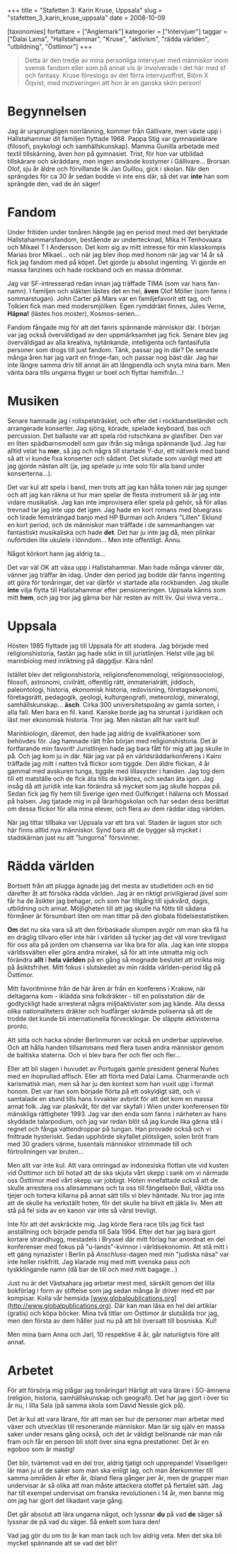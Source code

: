 +++
title = "Stafetten 3: Karin Kruse, Uppsala"
slug = "stafetten_3_karin_kruse_uppsala"
date = 2008-10-09

[taxonomies]
forfattare = ["Anglemark"]
kategorier = ["Intervjuer"]
taggar = ["Dalai Lama", "Hallstahammar", "Kruse", "aktivism", "rädda världen", "utbildning", "Östtimor"]
+++

> Detta är den tredje av mina personliga intervjuer med människor inom svensk
> fandom eller som på annat vis är involverade i det här med sf och fantasy.
> Kruse föreslogs av det förra intervjuoffret, Biörn X Öqvist, med motiveringen
> att hon är en ganska skön person!

# Begynnelsen

Jag är ursprungligen norrlänning, kommer från Gällivare, men växte upp i
Hallstahammar dit familjen flyttade 1968. Pappa Stig var gymnasielärare
(filosofi, psykologi och samhällskunskap). Mamma Gunilla arbetade med textil
tillskärning, även hon på gymnasiet. Trist, för hon var utbildad tillskärare
och skräddare, men ingen använde kostymer i Gällivare... Brorsan Olof, sju år
äldre och förvillande lik Jan Guillou, gick i skolan. När den sprängdes för
ca 30 år sedan bodde vi inte ens där, så det var **inte** han
som sprängde den, vad de än säger!

<!-- more -->

# Fandom

Under fritiden under tonåren hängde jag en period mest med det beryktade
Hallstahammarsfandom, bestående av undertecknad, Mika H Tenhovaara och Mikael
T I Andersson. Det kom sig av mitt intresse för min klasskompis Marias bror
Mikael... och när jag blev ihop med honom när jag var 14 år så fick jag
fandom med på köpet. Det gjorde ju absolut ingenting. Vi gjorde en massa
fanzines och hade rockband och en massa drömmar.

Jag var SF-intresserad redan innan jag träffade TIMA (som var hans fan-namn).
I familjen och släkten lästes det en hel, **även** Olof Möller
(som fanns i sommarstugan). John Carter på Mars var en familjefavorit ett
tag, och Tolkien fick man med modersmjölken. Egen rymddräkt finnes, Jules
Verne, **Häpna!** (lästes hos moster), Kosmos-serien...

Fandom fångade mig för att det fanns spännande människor där. I början var jag också överväldigad av den uppmärksamhet jag fick. Senare blev jag överväldigad av alla kreativa, nytänkande, intelligenta och fantasifulla personer som drogs till just fandom. Tänk, passar jag in där? De senaste många åren har jag varit en fringe-fan, och passar nog bäst där. Jag har inte längre samma driv till annat än att långpendla och snyta mina barn. Men vänta bara tills ungarna flyger ur boet och flyttar hemifrån...!

# Musiken

Senare hamnade jag i rollspelsträsket, och efter det i rockbandseländet och
arrangerade konserter. Jag sjöng, körade, spelade keyboard, bas och
percussion. Det ballaste var att spela röd rutschkana av glasfiber. Den var
en liten spädbarnsmodell som gav ifrån sig många spännande ljud. Jag har
alltid velat ha **mer**, så jag och några till startade Y-dur, ett nätverk
med band så att vi kunde fixa konserter och sådant. Det slutade som vanligt
med att jag gjorde nästan allt (ja, jag spelade ju inte solo för alla band
under konserterna...).

Det var kul att spela i band, men trots att jag kan hålla tonen när jag
sjunger och att jag kan räkna ut hur man spelar de flesta instrument så är
jag inte vidare musikalisk. Jag kan inte improvisera eller spela på gehör, så
för allas trevnad tar jag inte upp det igen. Jag hade en kort romans med
bluegrass och lirade femsträngad banjo med HP Burman och Anders "Lillen"
Eklund en kort period, och de människor man träffade i de sammanhangen var
fantastiskt musikaliska och hade **det**. Det har ju inte jag då, men plinkar
nuförtiden lite ukulele i lönndom... Men inte offentligt. Ännu.

Något körkort hann jag aldrig ta...

Det var väl OK att växa upp i Hallstahammar. Man hade många vänner där,
vänner jag träffar än idag. Under den period jag bodde där fanns ingenting
att göra för tonåringar, det var därför vi startade alla rockbanden. Jag
skulle **inte** vilja flytta till Hallstahammar efter pensioneringen. Uppsala
känns som mitt **hem**, och jag tror jag gärna bor här resten av mitt liv.
Qui vivra verra...

# Uppsala

Hösten 1985 flyttade jag till Uppsala för att studera. Jag började med
religionshistoria, fastän jag hade sökt in till juristlinjen. Helst ville jag
bli marinbiolog med inriktning på däggdjur. Kära nån!

Istället blev det religionshistoria, religionsfenomenologi,
religionssociologi, filosofi, astronomi, civilrätt, offentlig rätt,
immaterialrätt, jiddisch, paleontologi, historia, ekonomisk historia,
redovisning, företagsekonomi, företagsrätt, pedagogik, geologi,
kulturgeografi, meteorologi, mineralogi, samhällskunskap... **äsch**. Cirka
300 universitetspoäng av gamla sorten, i alla fall. Men bara en fil. kand.
Kanske borde jag ha struntat i juridiken och läst mer ekonomisk historia.
Tror jag. Men nästan allt har varit kul!

Marinbiologin, däremot, den hade jag aldrig de kvalifikationer som behövdes
för. Jag hamnade rätt från början med religionshistoria. Det är fortfarande
min favorit! Juristlinjen hade jag bara fått för mig att jag skulle in på.
Och jag kom ju in där. När jag var på en världsräddarkonferens i Kairo
träffade jag mitt i natten två flickor som tiggde. Den äldre flickan, 4 år
gammal med avskuren tunga, tiggde med lillasyster i handen. Jag tog dem till
ett matställe och de fick äta tills de kräktes, och sedan äta igen. Jag insåg
då att juridik inte kan förändra så mycket som jag skulle hoppas på. Sedan
fick jag fly hem till Sverige igen med Gulfkriget i hälarna och Mossad på
halsen. Jag tjatade mig in på lärarhögskolan och har sedan dess berättat om
dessa flickor för alla mina elever, och flera av dem räddar idag världen.

När jag tittar tillbaka var Uppsala var ett bra val. Staden är lagom stor och
här finns alltid nya människor. Synd bara att de bygger så mycket i
stadskärnan just nu att "lungorna" försvinner.

# Rädda världen

Bortsett från att plugga ägnade jag det mesta av studietiden och en tid
därefter åt att försöka rädda världen. Jag är en riktigt priviligierad jävel
som får ha de åsikter jag behagar, och som har tillgång till sjukvård, dagis,
utbildning och annat. Möjligheten till att jag skulle ha fötts till sådana
förmåner är försumbart liten om man tittar på den globala födelsestatistiken.

**Om** det nu ska vara så att den förbaskade slumpen avgör om man ska få ha en
dräglig tillvaro eller inte här i världen så tycker jag det väl vore
trevligast för oss alla på jorden om chanserna var lika bra för alla. Jag kan
inte stoppa världssvälten eller göra andra mirakel, så för att inte utmatta
mig och förändra **allt** i **hela världen** på en gång så
mognade beslutet att inrikta mig på åsiktsfrihet. Mitt fokus i slutskedet av
min rädda världen-period låg på Östtimor.

Mitt favoritminne från de här åren är från en konferens i Krakow, när
deltagarna kom - iklädda sina folkdräkter - till en polisstation där de
godtyckligt hade arresterat några miljöaktivister som jag kände. Alla dessa
olika nationaliteters dräkter och hudfärger skrämde poliserna så att de
trodde det kunde bli internationella förvecklingar. De släppte aktivisterna
pronto.

Att sitta och hacka sönder Berlinmuren var också en underbar upplevelse. Och
att hålla handen tillsammans med flera tusen andra människor genom de
baltiska staterna. Och vi blev bara fler och fler och fler...

Eller att bli slagen i huvudet av Portugals gamle president general Nuñes med
en ihoprullad affisch. Eller att flörta med Dalai Lama. Charmerande och
karismatisk man, men så har ju den kontext som han vuxit upp i format honom.
Det var han som började flörta på ett oskyldigt sätt, och vi samtalade en
stund tills hans livvakter avbröt för att det kom en massa annat folk. Jag
var plaskvåt, för det var skyfall i Wien under konferensen för mänskliga
rättigheter 1993. Jag var den enda som fanns i närheten av hans skyddade
talarpodium, och jag var redan blöt så jag kunde lika gärna stå i regnet och
fånga vattendroppar på tungan. Han provade också och vi fnittrade hysteriskt.
Sedan upphörde skyfallet plötsligen, solen bröt fram med 30 graders värme,
tusentals människor strömmade till och förtrollningen var bruten...

Men allt var inte kul. Att vara omringad av indonesiska flottan ute vid
kusten vid Östtimor och bli hotad att de ska skjuta vårt skepp i sank om vi
närmade oss Östtimor med vårt skepp var jobbigt. Hoten innefattade också att
de skulle arrestera oss allesammans och ta oss till fängelseön Bali, våldta
oss tjejer och tortera killarna på annat sätt tills vi blev hämtade. Nu tror
jag inte att de skulle ha verkställt hoten, för det skulle ha blivit ett
jäkla liv. Men att stå på fel sida av en kanon var inte så värst trevligt.

Inte för att det avskräckte mig. Jag körde flera race tills jag fick fast
anställning och började pendla till Sala 1994. Efter det har jag bara gjort
kortare strandhugg, mestadels i Bryssel där mitt förlag har anordnat en del
konferenser med fokus på "u-lands"-kvinnor i världsekonomin. Att stå mitt i
ett gäng nynazister i Berlin på _Anschluss_-dagen med min "judiska näsa" var
inte heller riskfritt. Jag klarade mig med mitt svenska pass och
tyskklingande namn (då bar de till och med mitt bagage...)

Just nu är det Västsahara jag arbetar mest med, särskilt genom det lilla
bokförlag i form av stiftelse som jag sedan många år driver med ett par
kompisar. Kolla vår hemsida
[www.globalpublications.org](http://www.globalpublications.org). Där kan man
läsa en hel del artiklar (gratis) och köpa böcker. Mina två titlar om
Östtimor är slutsålda tror jag, men den första av dem håller just nu på att
bli översatt till bosniska. Kul!

Men mina barn Anna och Jarl, 10 respektive 4 år, går naturligtvis före allt annat.

# Arbetet

För att försörja mig plågar jag tonåringar! Härligt att vara lärare i
SO-ämnena (religion, historia, samhällskunskap och geografi). Det har jag
gjort i över tio år nu, i lilla Sala (på samma skola som David Nessle gick
på).

Det är kul att vara lärare, för att man ser hur de personer man arbetar med
växer och utvecklas till resonerande människor. Man lär sig själv en massa
saker under resans gång också, och det är väldigt belönande när man når fram
och får en person bli stolt över sina egna prestationer. Det är en egoboo som
är mastig!

Det blir, tvärtemot vad en del tror, aldrig tjatigt och upprepande!
Visserligen lär man ju ut de saker som man ska enligt lag, och man återkommer
till samma områden år efter år, ibland flera gånger per år, men de grupper
man undervisar är så olika att man måste attackera stoffet på flertalet sätt.
Jag har till exempel undervisat om franska revolutionen i 14 år, men banne
mig om jag har gjort det likadant varje gång.

Det går absolut att lära ungarna något, och lyssnar **du** på vad **de**
säger så lyssnar de på vad du säger. Så enkelt som bara den!

Vad jag gör du om tio år kan man tack och lov aldrig veta. Men det ska bli
mycket spännande att se vad det blir!
